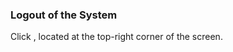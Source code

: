 ### Logout of the System

Click                                 , located at the top-right corner of the screen.
